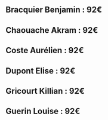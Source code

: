 ## Bracquier Benjamin : 92€  
## Chaouache Akram : 92€  
## Coste Aurélien : 92€  
## Dupont Elise : 92€  
## Gricourt Killian : 92€  
## Guerin Louise : 92€  
